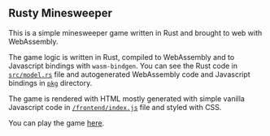 ## Rusty Minesweeper

This is a simple minesweeper game written in Rust and brought to web with WebAssembly.

The game logic is written in Rust, compiled to WebAssembly and to Javascript bindings with `wasm-bindgen`. You can see the Rust code in [`src/model.rs`](/src/model.rs) file and autogenerated WebAssembly code and Javascript bindings in [`pkg`](/pkg) directory.

The game is rendered with HTML mostly generated with simple vanilla Javascript code in [`/frontend/index.js`](/frontend//index.js) file and styled with CSS.

You can play the game [here](https://rusty-minesweeper.netlify.app/).

